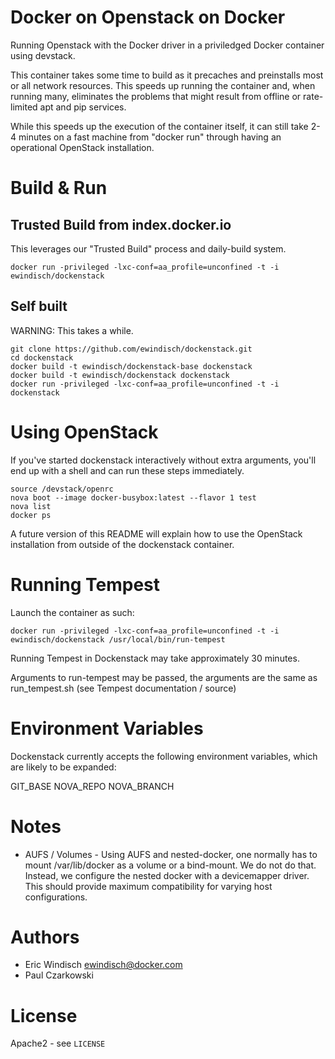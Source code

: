 # Docker on Openstack on Docker

Running Openstack with the Docker driver in a priviledged Docker container using devstack.

This container takes some time to build as it precaches and preinstalls most or all network resources. This speeds up running the container and, when running many, eliminates the problems that might result from offline or rate-limited apt and pip services.

While this speeds up the execution of the container itself, it can still take 2-4 minutes on a fast machine from "docker run" through having an operational OpenStack installation.

# Build & Run

## Trusted Build from index.docker.io

This leverages our "Trusted Build" process and daily-build system.

```
docker run -privileged -lxc-conf=aa_profile=unconfined -t -i ewindisch/dockenstack
```

## Self built

WARNING: This takes a while.

```
git clone https://github.com/ewindisch/dockenstack.git
cd dockenstack
docker build -t ewindisch/dockenstack-base dockenstack
docker build -t ewindisch/dockenstack dockenstack
docker run -privileged -lxc-conf=aa_profile=unconfined -t -i dockenstack
```

# Using OpenStack

If you've started dockenstack interactively without extra arguments, you'll end up with a shell and can run these steps immediately.

```
source /devstack/openrc
nova boot --image docker-busybox:latest --flavor 1 test
nova list
docker ps
```

A future version of this README will explain how to use the OpenStack installation from outside of the dockenstack container.

# Running Tempest

Launch the container as such:

```
docker run -privileged -lxc-conf=aa_profile=unconfined -t -i ewindisch/dockenstack /usr/local/bin/run-tempest
```

Running Tempest in Dockenstack may take approximately 30 minutes.

Arguments to run-tempest may be passed, the arguments are the same as run_tempest.sh (see Tempest documentation / source)

# Environment Variables

Dockenstack currently accepts the following environment variables, which are likely to be expanded:

GIT_BASE
NOVA_REPO
NOVA_BRANCH

# Notes

* AUFS / Volumes - Using AUFS and nested-docker, one normally has to mount /var/lib/docker as a volume or a bind-mount. We do not do that. Instead, we configure the nested docker with a devicemapper driver. This should provide maximum compatibility for varying host configurations.

# Authors

* Eric Windisch <ewindisch@docker.com>
* Paul Czarkowski

# License

Apache2 - see `LICENSE`
